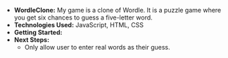 - **WordleClone:** My game is a clone of Wordle. It is a puzzle game where you get six chances to guess a five-letter word.
- **Technologies Used:** JavaScript, HTML, CSS
- **Getting Started:**
- **Next Steps:**
  - Only allow user to enter real words as their guess.

